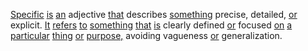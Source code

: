 [Specific](./specific.md) [is](./is.md) [an](./an.md) adjective [that](./that.md) describes [something](./something.md) precise, detailed, [or](./or.md) explicit. [It](./it.md) [refers](./refers.md) [to](./to.md) [something](./something.md) [that](./that.md) [is](./is.md) clearly defined [or](./or.md) focused [on](./on.md) [a](./a.md) [particular](./particular.md) [thing](./thing.md) [or](./or.md) [purpose,](./purpose.md) avoiding vagueness [or](./or.md) generalization.